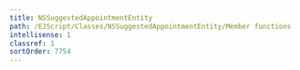 ```yaml
---
title: NSSuggestedAppointmentEntity
path: /EJScript/Classes/NSSuggestedAppointmentEntity/Member functions
intellisense: 1
classref: 1
sortOrder: 7754
---
```





